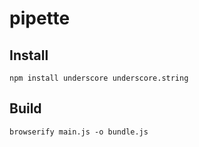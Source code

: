 # pipette

## Install
`npm install underscore underscore.string`

## Build
`browserify main.js -o bundle.js`
